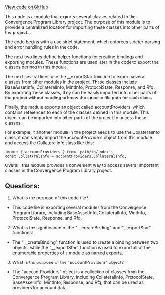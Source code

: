 [View code on GitHub](https://github.com/convergence-rfq/convergence-program-library/rfq/js/generated/accounts/index.js)

This code is a module that exports several classes related to the Convergence Program Library project. The purpose of this module is to provide a centralized location for importing these classes into other parts of the project. 

The code begins with a use strict statement, which enforces stricter parsing and error handling rules in the code. 

The next two lines define helper functions for creating bindings and exporting modules. These functions are used later in the code to export the classes defined in this module. 

The next several lines use the __exportStar function to export several classes from other modules in the project. These classes include BaseAssetInfo, CollateralInfo, MintInfo, ProtocolState, Response, and Rfq. By exporting these classes, they can be easily imported into other parts of the project without needing to know the specific file path for each class. 

Finally, the module exports an object called accountProviders, which contains references to each of the classes defined in this module. This object can be imported into other parts of the project to access these classes. 

For example, if another module in the project needs to use the CollateralInfo class, it can simply import the accountProviders object from this module and access the CollateralInfo class like this:

```
import { accountProviders } from 'path/to/index';
const CollateralInfo = accountProviders.CollateralInfo;
```

Overall, this module provides a convenient way to access several important classes in the Convergence Program Library project.
## Questions: 
 1. What is the purpose of this code file?
- This code file is exporting several modules from the Convergence Program Library, including BaseAssetInfo, CollateralInfo, MintInfo, ProtocolState, Response, and Rfq.

2. What is the significance of the "__createBinding" and "__exportStar" functions?
- The "__createBinding" function is used to create a binding between two objects, while the "__exportStar" function is used to export all of the enumerable properties of a module as named exports.

3. What is the purpose of the "accountProviders" object?
- The "accountProviders" object is a collection of classes from the Convergence Program Library, including CollateralInfo, ProtocolState, BaseAssetInfo, MintInfo, Response, and Rfq, that can be used as providers for account data.